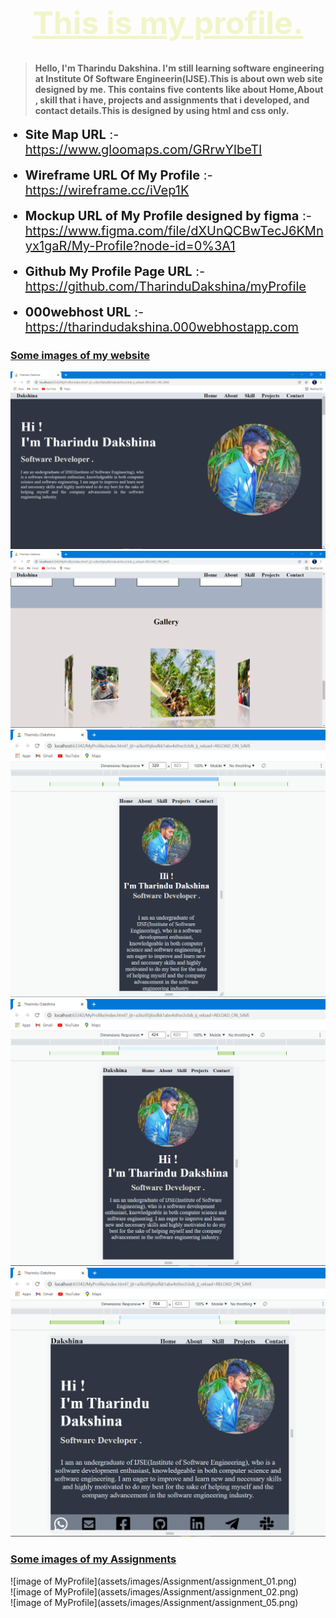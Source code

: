 <h1 style="text-align: center; font-size: 50px; color: #f2f5c8"><u>This is my profile.</u></h1>

> #### Hello, I'm Tharindu Dakshina. I'm still learning software engineering at Institute Of Software Engineerin(IJSE).This is about own web site designed by me. This contains five contents like about Home,About , skill that i have, projects and assignments that i developed, and contact details.This is designed by using html and css only.

<ul>
<li style="font-size: 20px"><b>Site Map URL</b> :- <a href="https://www.gloomaps.com/GRrwYlbeTl" target="_blank">https://www.gloomaps.com/GRrwYlbeTl </a></li>
<br>
<li style="font-size: 20px"><b>Wireframe URL Of My Profile</b> :- <a href="https://wireframe.cc/iVep1K" target="_blank">https://wireframe.cc/iVep1K</a></li>
<br>
<li style="font-size: 20px"><b>Mockup URL of My Profile designed by figma</b> :- <a href="https://www.figma.com/file/dXUnQCBwTecJ6KMnyx1gaR/My-Profile?node-id=0%3A1" target="_blank">https://www.figma.com/file/dXUnQCBwTecJ6KMnyx1gaR/My-Profile?node-id=0%3A1</a></li>
<br>
<li style="font-size: 20px"><b>Github My Profile Page URL</b> :- <a href="https://github.com/TharinduDakshina/myProfile" target="_blank">https://github.com/TharinduDakshina/myProfile</a></li>
<br>
<li style="font-size: 20px"><b>000webhost URL</b> :- <a href="https://tharindudakshina.000webhostapp.com" target="_blank">https://tharindudakshina.000webhostapp.com</a></li>
</ul>

<h3><u><b>Some images of my website</b></u></h3>

![image of MyProfile](assets/images/readme/img1.png) 
<br>
![image of MyProfile](assets/images/readme/img2.png)
<br>
![image of MyProfile](assets/images/readme/img3.png)
<br>
![image of MyProfile](assets/images/readme/img4.png)
<br>
![image of MyProfile](assets/images/readme/img5.png)
<br>
<h3><u><b>Some images of my Assignments</b></u></h3>
![image of MyProfile](assets/images/Assignment/assignment_01.png)
<br>
![image of MyProfile](assets/images/Assignment/assignment_02.png)
<br>
![image of MyProfile](assets/images/Assignment/assignment_05.png)
